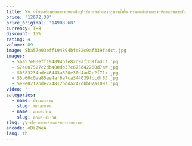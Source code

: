 ```yaml
---
title: Yy ฝรั่งเศสย้อนยุคกระจกยาวเต็มยุโรปแกะสลักแสงหรูหราตั้งพื้นกระจกแต่งตัวกระจกห้องนอนกระชับ
price: '12672.38'
price_original: '14908.68'
currency: THB
discount: 15%
rating: 4
volume: 89
image: Sba57e03eff194894bfe82c9af339fadct.jpg
images:
  - Sba57e03eff194894bfe82c9af339fadct.jpg
  - S7e807527c2db400db37c675d42260d7aW.jpg
  - S0383234bde46443a820e30d4ad2c2f71x.jpg
  - S5b60c0aa85ae4af6a7ca344039fccdf8J.jpg
  - Se9e0212bde724812bdda242dbb02a109s.jpg
video: ''
categories:
  - name: บ้านและสวน
    slug: านและสวน
  - name: ตกแต่งบ้าน
    slug: ตกแต-งบ-าน
slug: yy-ฝร-งเศสย-อนย-คกระจกยาวเต
encode: oDz2WeA
lang: th
---
```

  